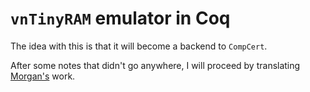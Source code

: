 # `vnTinyRAM` emulator in Coq

The idea with this is that it will become a backend to `CompCert`. 

After some notes that didn't go anywhere, I will proceed by translating [Morgan's](https://github.com/Orb-Labs/tinyram) work. 
